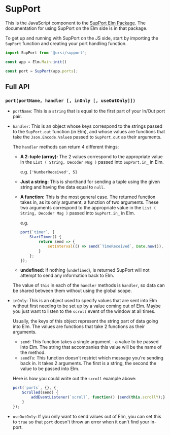 # SupPort

This is the JavaScript component to the [SupPort Elm Package](https://github.com/ursi/support). The documentation for using SupPort on the Elm side is in that package.

To get up and running with SupPort on the JS side, start by importing the `SupPort` function and creating your port handling function.

```js
import SupPort from '@ursi/support';

const app = Elm.Main.init()

const port = SupPort(app.ports);
```

## Full API

### `port(portName, handler [, inOnly [, useOutOnly]])`

* `portName`: This is a `string` that is equal to the first part of your In/Out port pair.
* `handler`: This is an object whose keys correspond to the strings passed to the `SupPort.out` function (in Elm), and whose values are functions that take the `Json.Encode.Value`s passed to `SupPort.out` as their arguments.

    The `handler` methods can return 4 different things:
    * **A 2-tuple (array):** The 2 values correspond to the appropriate value in the `List ( String, Decoder Msg )` passed into `SupPort.in_` in Elm.

        e.g. `['NumberReceived', 5]`
    * **Just a string:** This is shorthand for sending a tuple using the given string and having the data equal to `null`.

    * **A function:** This is the most general case. The returned function takes in, as its only argument, a function of two arguments. These two arguments correspond to the appropriate value in the `List ( String, Decoder Msg )` passed into `SupPort.in_` in Elm.

        e.g. 
        ```js
        port(`timer`, {
            StartTimer() {
                return send => {
                    setInterval(() => send(`TimeReceived`, Date.now()), 1000);
                }
            };
        });
        ```
    * **undefined:** If nothing (`undefined`), is returned SupPort will not attempt to send any information back to Elm.
    
    The value of `this` in each of the `handler` methods is `handler`, so data can be shared between them without using the global scope.
* `inOnly`: This is an object used to specify values that are sent into Elm without first needing to be set up by a value coming out of Elm. Maybe you just want to listen to the `scroll` event of the window at all times.

    Usually, the keys of this object represent the string part of data going into Elm. The values are functions that take 2 functions as their arguments.
    * `send`: This function takes a single argument - a value to be passed into Elm. The string that accompanies this value will be the name of the method.
    * `sendTo`: This function doesn't restrict which message you're sending back in. It takes 2 arguments. The first is a string, the second the value to be passed into Elm.

    Here is how you could write out the `scroll` example above:

    ```js
    port(`ports`, {}, {
        Scrolled(send) {
            addEventListener(`scroll`, function() {send(this.scrollY);});
        }
    });
    ```
* `useOutOnly`: If you only want to send values out of Elm, you can set this to `true` so that `port` doesn't throw an error when it can't find your in-port.
